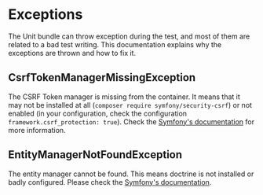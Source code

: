# Exceptions

The Unit bundle can throw exception during the test, and most of them are related to a bad test writing. This documentation explains why the exceptions are thrown and how to fix it.


## CsrfTokenManagerMissingException

The CSRF Token manager is missing from the container. It means that it may not be installed at all (`composer require symfony/security-csrf`) or not enabled (in your configuration, check the configuration `framework.csrf_protection: true`). Check the [Symfony's documentation](https://symfony.com/doc/current/security/csrf.html) for more information.


## EntityManagerNotFoundException

The entity manager cannot be found. This means doctrine is not installed or badly configured. Please check the [Symfony's documentation](https://symfony.com/doc/current/doctrine.html).
